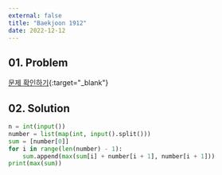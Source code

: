 ```yaml
---
external: false
title: "Baekjoon 1912"
date: 2022-12-12
---
```


## 01. Problem

[문제 확인하기](https://www.acmicpc.net/problem/1912){:target="_blank"}

## 02. Solution

```Python
n = int(input())
number = list(map(int, input().split()))
sum = [number[0]]
for i in range(len(number) - 1):
    sum.append(max(sum[i] + number[i + 1], number[i + 1]))
print(max(sum))
```
